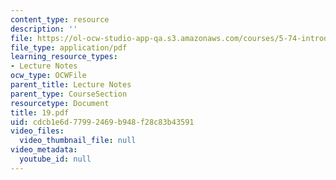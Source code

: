 ```yaml
---
content_type: resource
description: ''
file: https://ol-ocw-studio-app-qa.s3.amazonaws.com/courses/5-74-introductory-quantum-mechanics-ii-spring-2004/cdcb1e6d77992469b948f28c83b43591_19.pdf
file_type: application/pdf
learning_resource_types:
- Lecture Notes
ocw_type: OCWFile
parent_title: Lecture Notes
parent_type: CourseSection
resourcetype: Document
title: 19.pdf
uid: cdcb1e6d-7799-2469-b948-f28c83b43591
video_files:
  video_thumbnail_file: null
video_metadata:
  youtube_id: null
---
```

